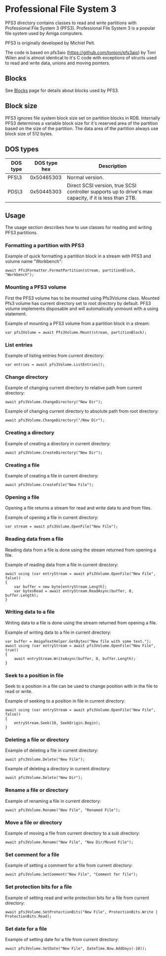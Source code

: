 ﻿# Professional File System 3

PFS3 directory contains classes to read and write partitions with Professional File System 3 (PFS3). Professional File System 3 is a popular file system used by Amiga computers. 

PFS3 is originally developed by Michiel Pelt.

The code is based on pfs3aio (https://github.com/tonioni/pfs3aio) by Toni Wilen and is almost identical to it's C code with exceptions of structs used to read and write data, unions and moving pointers.

## Blocks

See [Blocks](Blocks) page for details about blocks used by PFS3.

## Block size

PFS3 ignores file system block size set on partition blocks in RDB. Internally PFS3 determines a variable block size for it's reserved area of the partition based on the size of the partition. The data area of the partition always use block size of 512 bytes.

## DOS types

| DOS type | DOS type hex | Description                                                                                            |
|----------|--------------|--------------------------------------------------------------------------------------------------------|
| PFS\3    | 0x50465303   | Normal version.                                                                                        |
| PDS\3    | 0x50445303   | Direct SCSI version, true SCSI controller supports up to drive's max capacity, if it is less than 2TB. |

## Usage

The usage section describes how to use classes for reading and writing PFS3 partitions.

### Formatting a partition with PFS3

Example of quick formatting a partition block in a stream with PFS3 and volume name "Workbench":
```
await Pfs3Formatter.FormatPartition(stream, partitionBlock, "Workbench");
```

### Mounting a PFS3 volume

First the PFS3 volume has to be mounted using Pfs3Volume class. Mounted Pfs3 volume has current directory set to root directory by default. PFS3 volume implements disposable and will automatically unmount with a using statement.

Example of mounting a PFS3 volume from a partition block in a stream:
```
var pfs3Volume = await Pfs3Volume.Mount(stream, partitionBlock);
```

### List entries

Example of listing entries from current directory:
```
var entries = await pfs3Volume.ListEntries();
```

### Change directory

Example of changing current directory to relative path from current directory:
```
await pfs3Volume.ChangeDirectory("New Dir");
```

Example of changing current directory to absolute path from root directory:
```
await pfs3Volume.ChangeDirectory("/New Dir");
```

### Creating a directory

Example of creating a directory in current directory:
```
await pfs3Volume.CreateDirectory("New Dir");
```

### Creating a file

Example of creating a file in current directory:
```
await pfs3Volume.CreateFile("New File");
```

### Opening a file

Opening a file returns a stream for read and write data to and from files.

Example of opening a file in current directory:
```
var stream = await pfs3Volume.OpenFile("New File");
```

### Reading data from a file

Reading data from a file is done using the stream returned from opening a file.

Example of reading data from a file in current directory:
```
await using (var entryStream = await pfs3Volume.OpenFile("New File", false))
{
    var buffer = new byte[entryStream.Length];
    var bytesRead = await entryStream.ReadAsync(buffer, 0, buffer.Length);
}
```

### Writing data to a file

Writing data to a file is done using the stream returned from opening a file.

Example of writing data to a file in current directory:
```
var buffer = AmigaTextHelper.GetBytes("New file with some text.");
await using (var entryStream = await pfs3Volume.OpenFile("New File", true))
{
    await entryStream.WriteAsync(buffer, 0, buffer.Length);
}
```

### Seek to a position in file

Seek to a position in a file can be used to change position with in the file to read or write.

Example of seeking to a position in file in current directory:
```
await using (var entryStream = await pfs3Volume.OpenFile("New File", false))
{
    entryStream.Seek(10, SeekOrigin.Begin);
}

```

### Deleting a file or directory

Example of deleting a file in current directory:
```
await pfs3Volume.Delete("New File");
```

Example of deleting a directory in current directory:
```
await pfs3Volume.Delete("New Dir");
```

### Rename a file or directory

Example of renaming a file in current directory:
```
await pfs3Volume.Rename("New File", "Renamed File");
```

### Move a file or directory

Example of moving a file from current directory to a sub directory:
```
await pfs3Volume.Rename("New File", "New Dir/Moved File");
```

### Set comment for a file

Example of setting a comment for a file from current directory:
```
await pfs3Volume.SetComment("New File", "Comment for file");
```

### Set protection bits for a file

Example of setting read and write protection bits for a file from current directory:
```
await pfs3Volume.SetProtectionBits("New File", ProtectionBits.Write | ProtectionBits.Read);
```

### Set date for a file

Example of setting date for a file from current directory:
```
await pfs3Volume.SetDate("New File", DateTime.Now.AddDays(-10));
```